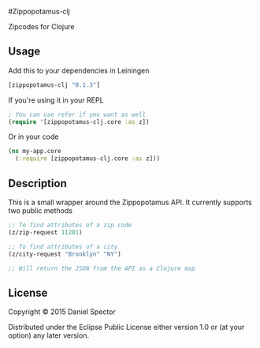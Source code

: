 #Zippopotamus-clj

Zipcodes for Clojure

## Usage

Add this to your dependencies in Leiningen

```clojure
[zippopotamus-clj "0.1.3"]
```

If you're using it in your REPL

```clojure
; You can use refer if you want as well
(require '[zippopotamus-clj.core :as z])
```

Or in your code

```clojure
(ns my-app.core
  (:require [zippopotamus-clj.core :as z]))
```

## Description

This is a small wrapper around the Zippopotamus API. It currently supports two public methods

```clojure
;; To find attributes of a zip code
(z/zip-request 11201)

;; To find attributes of a city
(z/city-request "Brooklyn" "NY")

;; Will return the JSON from the API as a Clojure map
```

## License

Copyright © 2015 Daniel Spector

Distributed under the Eclipse Public License either version 1.0 or (at
your option) any later version.
